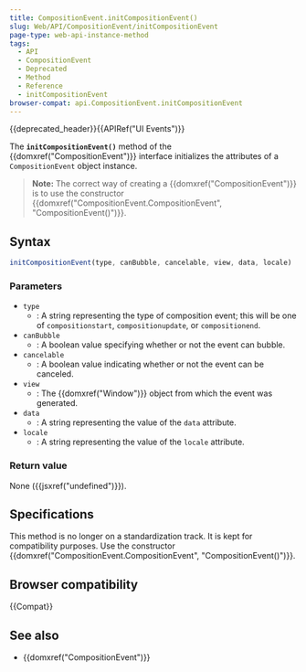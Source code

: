 ```yaml
---
title: CompositionEvent.initCompositionEvent()
slug: Web/API/CompositionEvent/initCompositionEvent
page-type: web-api-instance-method
tags:
  - API
  - CompositionEvent
  - Deprecated
  - Method
  - Reference
  - initCompositionEvent
browser-compat: api.CompositionEvent.initCompositionEvent
---
```


{{deprecated_header}}{{APIRef("UI Events")}}

The **`initCompositionEvent()`**
method of the {{domxref("CompositionEvent")}} interface initializes the attributes of a
`CompositionEvent` object instance.

> **Note:** The correct way of creating a {{domxref("CompositionEvent")}} is to use
> the constructor {{domxref("CompositionEvent.CompositionEvent", "CompositionEvent()")}}.

## Syntax

```js
initCompositionEvent(type, canBubble, cancelable, view, data, locale)
```

### Parameters

- `type`
  - : A string representing the type of composition event; this will be
    one of `compositionstart`, `compositionupdate`, or
    `compositionend`.
- `canBubble`
  - : A boolean value specifying whether or not the event can bubble.
- `cancelable`
  - : A boolean value indicating whether or not the event can be canceled.
- `view`
  - : The {{domxref("Window")}} object from which the event was generated.
- `data`
  - : A string representing the value of the `data`
    attribute.
- `locale`
  - : A string representing the value of the `locale`
    attribute.

### Return value

None ({{jsxref("undefined")}}).

## Specifications

This method is no longer on a standardization track. It is kept for compatibility purposes. Use the constructor {{domxref("CompositionEvent.CompositionEvent", "CompositionEvent()")}}.

## Browser compatibility

{{Compat}}

## See also

- {{domxref("CompositionEvent")}}
